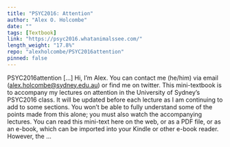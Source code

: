 ```yaml
---
title: "PSYC2016: Attention"
author: "Alex O. Holcombe"
date: ""
tags: [Textbook]
link: "https://psyc2016.whatanimalssee.com/"
length_weight: "17.8%"
repo: "alexholcombe/PSYC2016attention"
pinned: false
---
```


PSYC2016attention [...] Hi, I’m Alex. You can contact me (he/him) via email (alex.holcombe@sydney.edu.au) or find me on twitter. This mini-textbook is to accompany my lectures on attention in the University of Sydney’s PSYC2016 class. It will be updated before each lecture as I am continuing to add to some sections. You won’t be able to fully understand some of the points made from this alone; you must also watch the accompanying lectures. You can read this mini-text here on the web, or as a PDF file, or as an e-book, which can be imported into your Kindle or other e-book reader. However, the  ...
